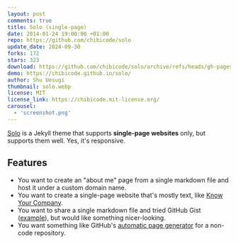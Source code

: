 ```yaml
---
layout: post
comments: true
title: Solo (single-page)
date: 2014-01-24 19:00:00 +01:00
repo: https://github.com/chibicode/solo
update_date: 2024-09-30
forks: 172
stars: 323
download: https://github.com/chibicode/solo/archive/refs/heads/gh-pages.zip
demo: https://chibicode.github.io/solo/
author: Shu Uesugi
thumbnail: solo.webp
license: MIT
license_link: https://chibicode.mit-license.org/
carousel:
  - 'screenshot.png'
---
```


[Solo](https://chibicode.github.io/solo) is a Jekyll theme that supports **single-page websites** only, but supports them well. Yes, it's responsive.

## Features

* You want to create an "about me" page from a single markdown file and host it under a custom domain name.
* You want to create a single-page website that's mostly text, like [Know Your Company](https://knowyourcompany.com/).
* You want to share a single markdown file and tried GitHub Gist ([example](https://gist.github.com/dypsilon/5819504)), but would like something nicer-looking.
* You want something like GitHub's [automatic page generator](https://pages.github.com/) for a non-code repository.
